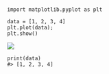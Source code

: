 # <!-- language-all: lang-py -->

    import matplotlib.pyplot as plt
    
    data = [1, 2, 3, 4]
    plt.plot(data);
    plt.show()

![](https://i.imgur.com/9dTgteI.png)

    
    print(data)
    #> [1, 2, 3, 4]
